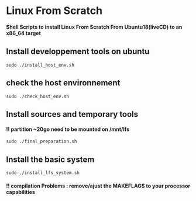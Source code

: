 # Linux From Scratch

**Shell Scripts to install Linux From Scratch From Ubuntu18(liveCD) to an x86_64 target**

## Install developpement tools on ubuntu ##
```
sudo ./install_host_env.sh
```
## check the host environnement ##
```
sudo ./check_host_env.sh
```
## Install sources and temporary tools ##

#### !! partition ~20go need to be mounted on /mnt/lfs
```
sudo ./final_preparation.sh
```
## Install the basic system ##
```
sudo ./install_lfs_system.sh
```
#### !! compilation Problems : remove/ajust the MAKEFLAGS to your processor capabilities
